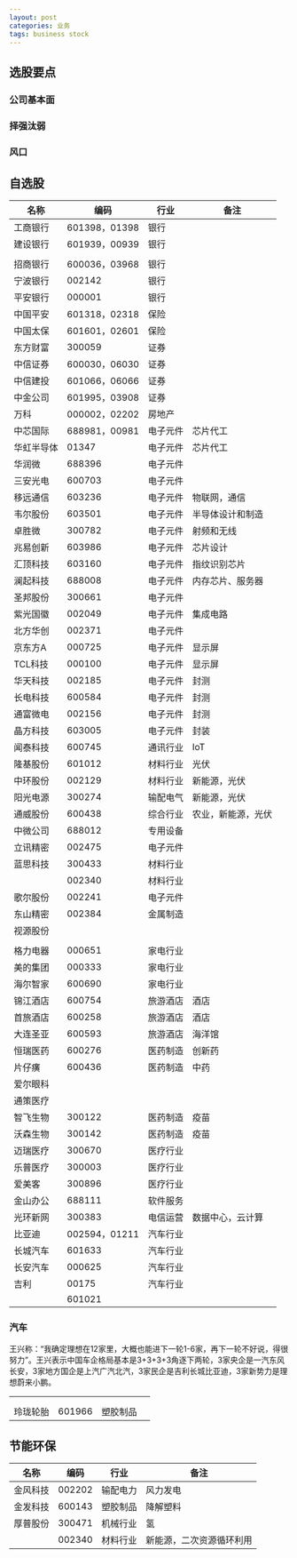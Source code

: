 ```yaml
---
layout: post
categories: 业务
tags: business stock
---
```




## 选股要点

### 公司基本面

### 择强汰弱

### 风口

## 自选股

| 名称       | 编码          | 行业     | 备注               |
| ---------- | ------------- | -------- | ------------------ |
| 工商银行   | 601398，01398 | 银行     |                    |
| 建设银行   | 601939，00939 | 银行     |                    |
|            |               |          |                    |
| 招商银行   | 600036，03968 | 银行     |                    |
| 宁波银行   | 002142        | 银行     |                    |
| 平安银行   | 000001        | 银行     |                    |
| 中国平安   | 601318，02318 | 保险     |                    |
| 中国太保   | 601601，02601 | 保险     |                    |
| 东方财富   | 300059        | 证券     |                    |
| 中信证券   | 600030，06030 | 证券     |                    |
| 中信建投   | 601066，06066 | 证券     |                    |
| 中金公司   | 601995，03908 | 证券     |                    |
| 万科       | 000002，02202 | 房地产   |                    |
| 中芯国际   | 688981，00981 | 电子元件 | 芯片代工           |
| 华虹半导体 | 01347         | 电子元件 | 芯片代工           |
| 华润微     | 688396        | 电子元件 |                    |
| 三安光电   | 600703        | 电子元件 |                    |
| 移远通信   | 603236        | 电子元件 | 物联网，通信       |
| 韦尔股份   | 603501        | 电子元件 | 半导体设计和制造   |
| 卓胜微     | 300782        | 电子元件 | 射频和无线         |
| 兆易创新   | 603986        | 电子元件 | 芯片设计           |
| 汇顶科技   | 603160        | 电子元件 | 指纹识别芯片       |
| 澜起科技   | 688008        | 电子元件 | 内存芯片、服务器   |
| 圣邦股份   | 300661        | 电子元件 |                    |
| 紫光国徽   | 002049        | 电子元件 | 集成电路           |
| 北方华创   | 002371        | 电子元件 |                    |
| 京东方A    | 000725        | 电子元件 | 显示屏             |
| TCL科技    | 000100        | 电子元件 | 显示屏             |
| 华天科技   | 002185        | 电子元件 | 封测               |
| 长电科技   | 600584        | 电子元件 | 封测               |
| 通富微电   | 002156        | 电子元件 | 封测               |
| 晶方科技   | 603005        | 电子元件 | 封装               |
| 闻泰科技   | 600745        | 通讯行业 | IoT                |
| 隆基股份   | 601012        | 材料行业 | 光伏               |
| 中环股份   | 002129        | 材料行业 | 新能源，光伏       |
| 阳光电源   | 300274        | 输配电气 | 新能源，光伏       |
| 通威股份   | 600438        | 综合行业 | 农业，新能源，光伏 |
| 中微公司   | 688012        | 专用设备 |                    |
| 立讯精密   | 002475        | 电子元件 |                    |
| 蓝思科技   | 300433        | 材料行业 |                    |
|            | 002340        | 材料行业 |                    |
| 歌尔股份   | 002241        | 电子元件 |                    |
| 东山精密   | 002384        | 金属制造 |                    |
| 视源股份   |               |          |                    |
|            |               |          |                    |
| 格力电器   | 000651        | 家电行业 |                    |
| 美的集团   | 000333        | 家电行业 |                    |
| 海尔智家   | 600690        | 家电行业 |                    |
| 锦江酒店   | 600754        | 旅游酒店 | 酒店               |
| 首旅酒店   | 600258        | 旅游酒店 | 酒店               |
| 大连圣亚   | 600593        | 旅游酒店 | 海洋馆             |
| 恒瑞医药   | 600276        | 医药制造 | 创新药             |
| 片仔癀     | 600436        | 医药制造 | 中药               |
| 爱尔眼科   |               |          |                    |
| 通策医疗   |               |          |                    |
| 智飞生物   | 300122        | 医药制造 | 疫苗               |
| 沃森生物   | 300142        | 医药制造 | 疫苗               |
| 迈瑞医疗   | 300670        | 医疗行业 |                    |
| 乐普医疗   | 300003        | 医疗行业 |                    |
| 爱美客     | 300896        | 医疗行业 |                    |
| 金山办公   | 688111        | 软件服务 |                    |
| 光环新网   | 300383        | 电信运营 | 数据中心，云计算   |
| 比亚迪     | 002594，01211 | 汽车行业 |                    |
| 长城汽车   | 601633        | 汽车行业 |                    |
| 长安汽车   | 000625        | 汽车行业 |                    |
| 吉利       | 00175         | 汽车行业 |                    |
|            | 601021        |          |                    |

### 汽车

王兴称：“我确定理想在12家里，大概也能进下一轮1-6家，再下一轮不好说，得很努力”。王兴表示中国车企格局基本是3+3+3+3角逐下两轮，3家央企是一汽东风长安，3家地方国企是上汽广汽北汽，3家民企是吉利长城比亚迪，3家新势力是理想蔚来小鹏。

|          |        |          |      |
| -------- | ------ | -------- | ---- |
|          |        |          |      |
|          |        |          |      |
| 玲珑轮胎 | 601966 | 塑胶制品 |      |

## 节能环保

| 名称     | 编码   | 行业     | 备注                     |
| -------- | ------ | -------- | ------------------------ |
| 金风科技 | 002202 | 输配电力 | 风力发电                 |
| 金发科技 | 600143 | 塑胶制品 | 降解塑料                 |
| 厚普股份 | 300471 | 机械行业 | 氢                       |
|          | 002340 | 材料行业 | 新能源，二次资源循环利用 |

